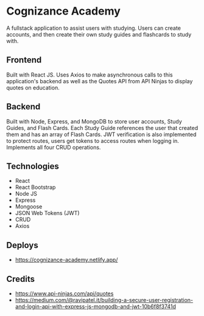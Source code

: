 # Cognizance Academy
A fullstack application to assist users with studying. Users can create accounts, and then create their own study guides and flashcards to study with. 
## Frontend
Built with React JS. Uses Axios to make asynchronous calls to this application's backend as well as the Quotes API from API Ninjas to display quotes on education.
## Backend
Built with Node, Express, and MongoDB to store user accounts, Study Guides, and Flash Cards. Each Study Guide references the user that created them and has an array of Flash Cards. JWT verification is also implemented to protect routes, users get tokens to access routes when logging in. Implements all four CRUD operations.
## Technologies
- React
- React Bootstrap
- Node JS
- Express
- Mongoose
- JSON Web Tokens (JWT)
- CRUD
- Axios
## Deploys
- https://cognizance-academy.netlify.app/
## Credits
- https://www.api-ninjas.com/api/quotes
- https://medium.com/@ravipatel.it/building-a-secure-user-registration-and-login-api-with-express-js-mongodb-and-jwt-10b6f8f3741d